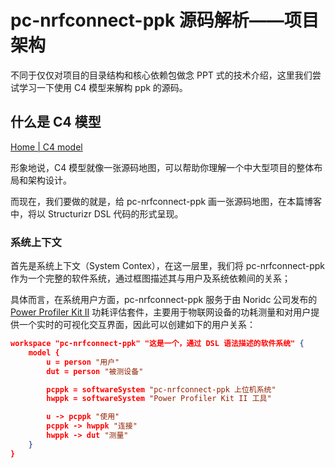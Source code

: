 # pc-nrfconnect-ppk 源码解析——项目架构

不同于仅仅对项目的目录结构和核心依赖包做念 PPT 式的技术介绍，这里我们尝试学习一下使用 C4 模型来解构 ppk 的源码。

## 什么是 C4 模型

[Home | C4 model](https://c4model.com/)

形象地说，C4 模型就像一张源码地图，可以帮助你理解一个中大型项目的整体布局和架构设计。

而现在，我们要做的就是，给 pc-nrfconnect-ppk 画一张源码地图，在本篇博客中，将以 Structurizr DSL 代码的形式呈现。

### 系统上下文

首先是系统上下文（System Contex），在这一层里，我们将 pc-nrfconnect-ppk 作为一个完整的软件系统，通过框图描述其与用户及系统依赖间的关系；

具体而言，在系统用户方面，pc-nrfconnect-ppk 服务于由 Noridc 公司发布的 [Power Profiler Kit II](https://www.nordicsemi.com/-/media/Software-and-other-downloads/Product-Briefs/Translated-versions/12_Power-Profiler-Kit-II-1.0_SC.pdf) 功耗评估套件，主要用于物联网设备的功耗测量和对用户提供一个实时的可视化交互界面，因此可以创建如下的用户关系：

```json
workspace "pc-nrfconnect-ppk" "这是一个，通过 DSL 语法描述的软件系统" {
    model {
        u = person "用户"
        dut = person "被测设备"

        pcppk = softwareSystem "pc-nrfconnect-ppk 上位机系统"
        hwppk = softwareSystem "Power Profiler Kit II 工具"

        u -> pcppk "使用"
        pcppk -> hwppk "连接"
        hwppk -> dut "测量"
    }
}
```